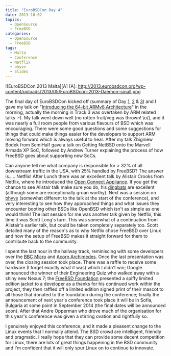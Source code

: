 ```yaml
---
title: "EuroBSDCon Day 4"
date: 2013-10-02
topics:
  - OpenSource
  - FreeBSD
categories:
  - OpenSource
  - FreeBSD
tags:
  - Malta
  - Conference
  - Netflix
  - bhyve
  - Slides
---
```

![EuroBSDCon 2013 Malta][A]
 [A]: http://2013.eurobsdcon.org/wp-content/uploads/2013/05/EuroBSDcon-2013-Daemon-small.png

The final day of EuroBSDCon kicked off (summary of Day [1][1], [2][2] & [3][3]) and I gave my talk on "[Introducing the 64-bit ARMv8 Architecture][4]" in the morning, actually the morning in Track 3 was overtaken by ARM related talks :-). My talk went down well (no rotten fruit/veg was thrown! \o/), and it was nearly a full room people from various flavours of BSD which was encouraging. There were some good questions and some suggestions for things that could make things easier for the developers to support ARM moving forward which is always useful to hear. After my talk Zbigniew Bodek from SemiHalf gave a talk on Getting NetBSD onto the Marvell Armada XP SoC, followed by Andrew Turner explaining the process of how FreeBSD goes about supporting new SoCs.

 [1]: /post/2013-09-27-eurobsdcon-devsummit-day-1 "Summary of Day 1 of EuroBSDCon"
 [2]: /post/2013-09-28-eurobsdcon-devsummit-day-2 "Summary of Day 1 of EuroBSDCon"
 [3]: /post/2013-09-29-eurobsdcon-devsummit-day3 "Summary of Day 1 of EuroBSDCon"
 [4]: /files/EuroBSDConARMv8.pdf "My EuroBSDCon Slides"

Can anyone tell me what company is responsible for > 32% of all downstream traffic in the USA, with 25% handled by FreeBSD? The answer is..... Netflix! After Lunch there was an excellent talk by Alistair Crooks from Netflix, where he introduced the [Open Connect Appliance][5]. If you get the chance to see Alistair talk make sure you do, his [dingbats][6] are excellent (although some are exceptionally groan worthy). Next was a session on [bhyve][7] (somewhat different to the talk at the start of the conference), and very interesting to see how they approached things and what issues they encounter booting other BSDs like OpenBSD which isn't as simple as one would think! The last session for me was another talk given by Netflix, this time it was Scott Long's turn. This was somewhat of a continuation from Alistair's earlier talk, but could be taken completely separately too. Scott detailed many of the reason's as to why Netflix chose FreeBSD over Linux and how the setup of FreeBSD makes it straight forward for them to contribute back to the community.

 [5]: https://signup.netflix.com/openconnect "Netflix's CDN Appliance"
 [6]: http://www.kensquiz.co.uk/table-top-quizzes/word-puzzles/dingbats "Explanation and examples of dingbats"
 [7]: http://bhyve.org/ "The BSD Hypervisor"

I spent the last hour in the hallway track, reminiscing with some developers over the [BBC Micro][8] and [Acorn Archimedes][9]. Once the last presentation was over, the closing session took place. There was a raffle to receive some hardware (I forget exactly what it was) which I didn't win; Google announced the winner of their Engineering Quiz who walked away with a shiny new Nexus 7; the [FreeBSD Foundation][10] presented a spiffy limited edition jacket to a developer as a thanks for his continued work within the project, they then raffled off a limited edition signed print of their mascot to all those that donated to the foundation during the conference; finally the announcement of next year's conference took place it will be in Sofia, Bulgaria at some point in September 2014 (the final dates will be announced soon). After that Andre Opperman who drove much of the organisation for this year's conference was given a stirring ovation and rightfully so.

 [8]: http://en.wikipedia.org/wiki/BBC_Micro "The one that started it all"
 [9]: http://en.wikipedia.org/wiki/Acorn_Archimedes "The Game Changer"
 [10]: http://www.freebsdfoundation.org/ "The FreeBSD Foundation, supporting the FreeBSD Project"

I genuinely enjoyed this conference, and it made a pleasent change to the Linux events that I normally attend. The BSD crowd are intelligent, friendly and pragmatic. I really hope that they can provide some decent competition for Linux, there are lots of great things happening in the BSD community and I'm confident that it will only spur Linux on to continue to innovate.
